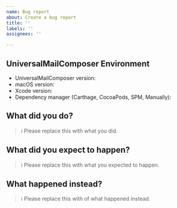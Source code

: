 ```yaml
---
name: Bug report
about: Create a bug report
title: ''
labels: ''
assignees: ''

---
```


## UniversalMailComposer Environment

- UniversalMailComposer version:
- macOS version:
- Xcode version:
- Dependency manager (Carthage, CocoaPods, SPM, Manually):

## What did you do?

> ℹ Please replace this with what you did.

## What did you expect to happen?

> ℹ Please replace this with what you expected to happen.

## What happened instead?

> ℹ Please replace this with of what happened instead.
